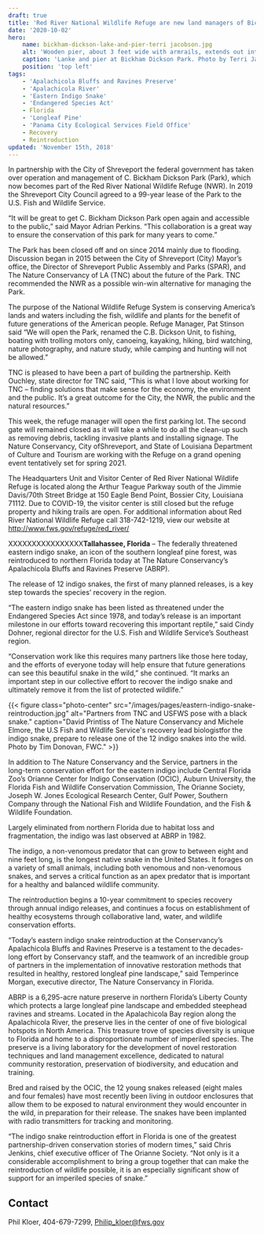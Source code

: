 ```yaml
---
draft: true
title: 'Red River National Wildlife Refuge are new land managers of Bickham Dickson Park in Shreveport'
date: '2020-10-02'
hero:
    name: bickham-dickson-lake-and-pier-terri jacobson.jpg
    alt: 'Wooden pier, about 3 feet wide with armrails, extends out into a calm lake. Three trees surround pier.'
    caption: 'Lanke and pier at Bickham Dickson Park. Photo by Terri Jacobson, USFWS.'
    position: 'top left'
tags:
    - 'Apalachicola Bluffs and Ravines Preserve'
    - 'Apalachicola River'
    - 'Eastern Indigo Snake'
    - 'Endangered Species Act'
    - Florida
    - 'Longleaf Pine'
    - 'Panama City Ecological Services Field Office'
    - Recovery
    - Reintroduction
updated: 'November 15th, 2018'
---
```


In partnership with the City of Shreveport the federal government has taken over operation and management of C. Bickham Dickson Park (Park), which now becomes part of the Red River National Wildlife Refuge (NWR). In 2019 the Shreveport City Council agreed to a 99-year lease of the Park to the U.S. Fish and Wildlife Service.

“It will be great to get C. Bickham Dickson Park open again and accessible to the public,” said Mayor Adrian Perkins. “This collaboration is a great way to ensure the conservation of this park for many years to come.”

The Park has been closed off and on since 2014 mainly due to flooding. Discussion began in 2015 between the City of Shreveport (City) Mayor’s office, the Director of Shreveport Public Assembly and Parks (SPAR), and The Nature Conservancy of LA (TNC) about the future of the Park. TNC recommended the NWR as a possible win-win alternative for managing the Park.

The purpose of the National Wildlife Refuge System is conserving America’s lands and waters including the fish, wildlife and plants for the benefit of future generations of the American people. Refuge Manager, Pat Stinson said “We will open the Park, renamed the C.B. Dickson Unit, to fishing, boating with trolling motors only, canoeing, kayaking, hiking, bird watching, nature photography, and nature study, while camping and hunting will not be allowed.”

TNC is pleased to have been a part of building the partnership. Keith Ouchley, state director for TNC said, “This is what I love about working for TNC – finding solutions that make sense for the economy, the environment and the public. It’s a great outcome for the City, the NWR, the public and the natural resources.”

This week, the refuge manager will open the first parking lot. The second gate will remained closed as it will take a while to do all the clean-up such as removing debris, tackling invasive plants and installing signage. The Nature Conservancy, City ofShreveport, and State of Louisiana Department of Culture and Tourism are working with the Refuge on a grand opening event tentatively set for spring 2021.

The Headquarters Unit and Visitor Center of Red River National Wildlife Refuge is located along the Arthur Teague Parkway south of the Jimmie Davis/70th Street Bridge at 150 Eagle Bend Point, Bossier City, Louisiana 71112. Due to COVID-19, the visitor center is still closed but the refuge property and hiking trails are open. For additional information about Red River National Wildlife Refuge call 318-742-1219, view our website at http://www.fws.gov/refuge/red_river/


XXXXXXXXXXXXXXXX**Tallahassee, Florida** – The federally threatened eastern indigo snake, an icon of the southern longleaf pine forest, was reintroduced to northern Florida today at The Nature Conservancy’s Apalachicola Bluffs and Ravines Preserve (ABRP).

The release of 12 indigo snakes, the first of many planned releases, is a key step towards the species’ recovery in the region.

“The eastern indigo snake has been listed as threatened under the Endangered Species Act since 1978, and today’s release is an important milestone in our efforts toward recovering this important reptile,” said Cindy Dohner, regional director for the U.S. Fish and Wildlife Service’s Southeast region.

“Conservation work like this requires many partners like those here today, and the efforts of everyone today will help ensure that future generations can see this beautiful snake in the wild,” she continued. “It marks an important step in our collective effort to recover the indigo snake and ultimately remove it from the list of protected wildlife.”

{{< figure class="photo-center" src="/images/pages/eastern-indigo-snake-reintroduction.jpg" alt="Partners from TNC and USFWS pose with a black snake." caption="David Printiss of The Nature Conservancy and Michele Elmore, the U.S Fish and Wildlife Service's recovery lead biologistfor the indigo snake, prepare to release one of the 12 indigo snakes into the wild. Photo by Tim Donovan, FWC." >}}

In addition to The Nature Conservancy and the Service, partners in the long-term conservation effort for the eastern indigo include Central Florida Zoo’s Orianne Center for Indigo Conservation (OCIC), Auburn University, the Florida Fish and Wildlife Conservation Commission, The Orianne Society, Joseph W. Jones Ecological Research Center, Gulf Power, Southern Company through the National Fish and Wildlife Foundation, and the Fish & Wildlife Foundation.

Largely eliminated from northern Florida due to habitat loss and fragmentation, the indigo was last observed at ABRP in 1982.

The indigo, a non-venomous predator that can grow to between eight and nine feet long, is the longest native snake in the United States. It forages on a variety of small animals, including both venomous and non-venomous snakes, and serves a critical function as an apex predator that is important for a healthy and balanced wildlife community.

The reintroduction begins a 10-year commitment to species recovery through annual indigo releases, and continues a focus on establishment of healthy ecosystems through collaborative land, water, and wildlife conservation efforts.

“Today’s eastern indigo snake reintroduction at the Conservancy’s Apalachicola Bluffs and Ravines Preserve is a testament to the decades-long effort by Conservancy staff, and the teamwork of an incredible group of partners in the implementation of innovative restoration methods that resulted in healthy, restored longleaf pine landscape,” said Temperince Morgan, executive director, The Nature Conservancy in Florida.

ABRP is a 6,295-acre nature preserve in northern Florida’s Liberty County which protects a large longleaf pine landscape and embedded steephead ravines and streams. Located in the Apalachicola Bay region along the Apalachicola River, the preserve lies in the center of one of five biological hotspots in North America.  This treasure trove of species diversity is unique to Florida and home to a disproportionate number of imperiled species. The preserve is a living laboratory for the development of novel restoration techniques and land management excellence, dedicated to natural community restoration, preservation of biodiversity, and education and training.

Bred and raised by the OCIC, the 12 young snakes released (eight males and four females) have most recently been living in outdoor enclosures that allow them to be exposed to natural environment they would encounter in the wild, in preparation for their release. The snakes have been implanted with radio transmitters for tracking and monitoring.

“The indigo snake reintroduction effort in Florida is one of the greatest partnership-driven conservation stories of modern times,” said Chris Jenkins, chief executive officer of The Orianne Society. “Not only is it a considerable accomplishment to bring a group together that can make the reintroduction of wildlife possible, it is an especially significant show of support for an imperiled species of snake.”

## Contact

Phil Kloer, 404-679-7299, [Philip_kloer@fws.gov](mailto:Philip_kloer@fws.gov)
